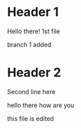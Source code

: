 # Header 1
Hello there! 1st file 

branch 1 added
# Header 2
Second line here

hello there how are you

this file is edited
